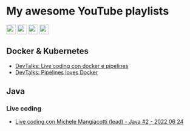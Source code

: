 # My awesome YouTube playlists

<p>
  <a href="https://www.linkedin.com/in/mauro-cicolella-0b107076/"><img src="https://img.shields.io/badge/linkedin-%230077B5.svg?&style=for-the-badge&logo=linkedin&logoColor=white" height=25></a>
    <a href="https://twitter.com/emmecilab"><img src="https://img.shields.io/badge/twitter-%231DA1F2.svg?&style=for-the-badge&logo=twitter&logoColor=white" height=25></a>
  <a href="https://www.youtube.com/c/emmecilab"><img src="https://img.shields.io/badge/youtube-%23E4405F.svg?&style=for-the-badge&logo=youtube&logoColor=white" height=25></a>
  <a href="https://www.patreon.com/emmecilab"><img src="https://img.shields.io/badge/Patreon-F96854?style=for-the-badge&logo=patreon&logoColor=white" height=25></a>

## Docker & Kubernetes

* [DevTalks: Live coding con docker e pipelines](https://www.youtube.com/watch?v=dWsG2CtEO6w)
* [DevTalks: Pipelines loves Docker](https://www.youtube.com/watch?v=-RszWpMW36s)


## Java

### Live coding

* [Live coding con Michele Mangiacotti (lead) - Java #2 - 2022 06 24](https://www.youtube.com/watch?v=c51WBIstiP4)
